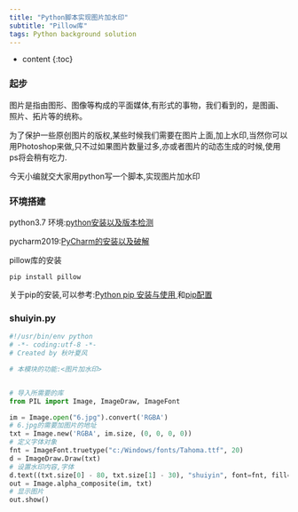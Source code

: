 ```yaml
---
title: "Python脚本实现图片加水印"
subtitle: "Pillow库"
tags: Python background solution
---
```






* content
{:toc}


### 起步
图片是指由图形、图像等构成的平面媒体,有形式的事物，我们看到的，是图画、照片、拓片等的统称。

为了保护一些原创图片的版权,某些时候我们需要在图片上面,加上水印,当然你可以用Photoshop来做,只不过如果图片数量过多,亦或者图片的动态生成的时候,使用ps将会稍有吃力.


今天小编就交大家用python写一个脚本,实现图片加水印

### 环境搭建
python3.7 环境:[python安装以及版本检测](https://victorfengming.github.io/2019/08/19/python-install-window/)

pycharm2019:[PyCharm的安装以及破解](https://victorfengming.github.io/2019/08/16/pycharm-install/)

pillow库的安装
```shell script
pip install pillow
```

关于pip的安装,可以参考:[Python pip 安装与使用
](https://victorfengming.github.io/2019/10/12/python-install-pip/)和[pip配置](https://victorfengming.github.io/2019/11/20/pip-conf/)

### shuiyin.py
```python
#!/usr/bin/env python
# -*- coding:utf-8 -*-
# Created by 秋叶夏风

# 本模块的功能:<图片加水印>


# 导入所需要的库
from PIL import Image, ImageDraw, ImageFont

im = Image.open("6.jpg").convert('RGBA')
# 6.jpg的需要加图片的地址
txt = Image.new('RGBA', im.size, (0, 0, 0, 0))
# 定义字体对象
fnt = ImageFont.truetype("c:/Windows/fonts/Tahoma.ttf", 20)
d = ImageDraw.Draw(txt)
# 设置水印内容,字体
d.text((txt.size[0] - 80, txt.size[1] - 30), "shuiyin", font=fnt, fill=(255, 255, 255, 255))
out = Image.alpha_composite(im, txt)
# 显示图片
out.show()

```